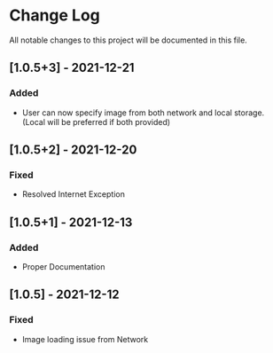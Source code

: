 # Change Log
All notable changes to this project will be documented in this file.

## [1.0.5+3] - 2021-12-21

### Added

- User can now specify image from both network and local storage. (Local will be preferred if both provided)

## [1.0.5+2] - 2021-12-20

### Fixed

- Resolved Internet Exception

## [1.0.5+1] - 2021-12-13

### Added

- Proper Documentation
## [1.0.5] - 2021-12-12

### Fixed

- Image loading issue from Network